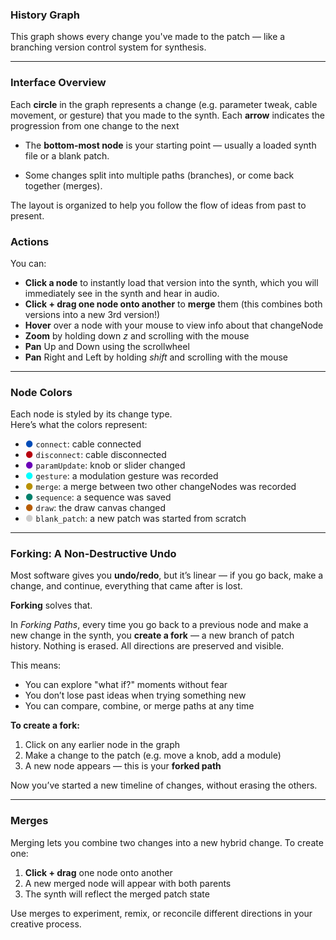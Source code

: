 ### History Graph

This graph shows every change you've made to the patch — like a branching version control system for synthesis.

---

### Interface Overview

Each **circle** in the graph represents a change  (e.g. parameter tweak, cable movement, or gesture) that you made to the synth.
Each **arrow** indicates the progression from one change to the next 

- The **bottom-most node** is your starting point — usually a loaded synth file or a blank patch.

- Some changes split into multiple paths (branches), or come back together (merges).

The layout is organized to help you follow the flow of ideas from past to present.

### Actions

You can:
- **Click a node** to instantly load that version into the synth, which you will immediately see in the synth and hear in audio. 
- **Click + drag one node onto another** to **merge** them (this combines both versions into a new 3rd version!) 
- **Hover** over a node with your mouse to view info about that changeNode
- **Zoom** by holding down *z* and scrolling with the mouse
- **Pan** Up and Down using the scrollwheel
- **Pan** Right and Left by holding *shift* and scrolling with the mouse

---

### Node Colors

Each node is styled by its change type.  
Here’s what the colors represent:

- <span style="color: #004cb8">●</span> `connect`: cable connected  
- <span style="color: #b8000f">●</span> `disconnect`: cable disconnected  
- <span style="color: #6b00b8">●</span> `paramUpdate`: knob or slider changed  
- <span style="color: #00ffff">●</span> `gesture`: a modulation gesture was recorded  
- <span style="color: #b89000">●</span> `merge`: a merge between two other changeNodes was recorded  
- <span style="color: #00806b">●</span> `sequence`: a sequence was saved  
- <span style="color: #b85c00">●</span> `draw`: the draw canvas changed  
- <span style="color: #ccc">●</span> `blank_patch`: a new patch was started from scratch  

---

### Forking: A Non-Destructive Undo

Most software gives you **undo/redo**, but it’s linear — if you go back, make a change, and continue, everything that came after is lost.

**Forking** solves that.

In *Forking Paths*, every time you go back to a previous node and make a new change in the synth, you **create a fork** — a new branch of patch history. Nothing is erased. All directions are preserved and visible.

This means:
- You can explore "what if?" moments without fear
- You don’t lose past ideas when trying something new
- You can compare, combine, or merge paths at any time

**To create a fork:**
1. Click on any earlier node in the graph
2. Make a change to the patch (e.g. move a knob, add a module)
3. A new node appears — this is your **forked path**

Now you’ve started a new timeline of changes, without erasing the others.

---

### Merges

Merging lets you combine two changes into a new hybrid change. 
To create one:
1. **Click + drag** one node onto another  
2. A new merged node will appear with both parents  
3. The synth will reflect the merged patch state

Use merges to experiment, remix, or reconcile different directions in your creative process.


